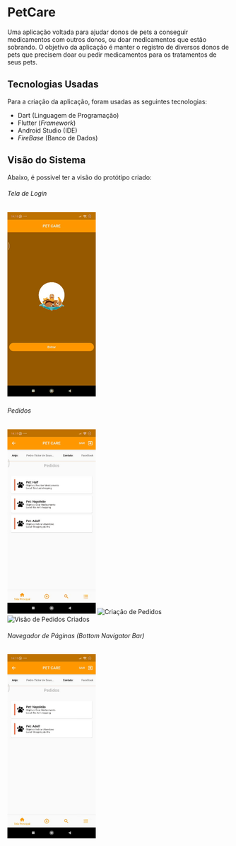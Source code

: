 # PetCare

Uma aplicação voltada para ajudar donos de pets a conseguir medicamentos com outros donos, ou doar medicamentos que estão sobrando. O objetivo da aplicação é manter o registro de diversos donos de pets que precisem doar ou pedir medicamentos para os tratamentos de seus pets.  
  
## Tecnologias Usadas
Para a criação da aplicação, foram usadas as seguintes tecnologias:  
  
- Dart (Linguagem de Programação)
- Flutter (*Framework*)
- Android Studio (IDE)
- *FireBase* (Banco de Dados)
  
  
## Visão do Sistema
Abaixo, é possivel ter a visão do protótipo criado:  

###### Tela de Login
<p align = "left">
  <img src="readme/1.gif" title="Tela Inicial">
</p>

###### Pedidos
<p align="left">
    <img src="readme/2.gif" title="Tela Principal">
    <img src="readme/3.gif" title="Criação de Pedidos">
    <img src="readme/5.gif" title="Visão de Pedidos Criados">
</p>


###### Navegador de Páginas (Bottom Navigator Bar)
<p align= "left">
    <img src="readme/4.gif" title="Navegador de páginas">
</p>

